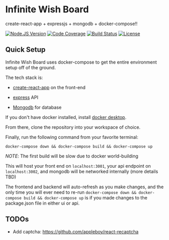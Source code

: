 # Infinite Wish Board
create-react-app + expressjs + mongodb + docker-compose!!

[![Node.JS Version](https://img.shields.io/badge/node.js-12.4.0-00ADD8.svg?style=flat)](https://nodejs.org/en/) 
[![Code Coverage](https://img.shields.io/codecov/c/github/homedepot/infinite-wish-board.svg?style=flat)](https://codecov.io/gh/homedepot/infinite-wish-board)
[![Build Status](https://travis-ci.org/homedepot/infinite-wish-board.svg?branch=master)](https://travis-ci.org/homedepot/infinite-wish-board)
[![License](https://img.shields.io/badge/License-Apache%202.0-blue.svg?style=flat)](LICENSE)

## Quick Setup

Infinite Wish Board uses docker-compose to get the entire environment setup off of the ground.

The tech stack is: 

- [create-react-app](https://github.com/facebook/create-react-app) on the front-end

- [express](https://expressjs.com/) API

- [Mongodb](https://www.mongodb.com/) for database 

If you don't have docker installed, install [docker desktop](https://www.docker.com/products/docker-desktop). 

From there, clone the repository into your workspace of choice. 

Finally, run the following command from your favorite terminal: 

```
docker-compose down && docker-compose build && docker-compose up
```

*NOTE*: The first build will be slow due to docker world-building

This will host your front end on `localhost:3001`, your api endpoint on `localhost:3002`, and mongodb will be networked internally (more details TBD)

The frontend and backend will auto-refresh as you make changes, and the only time you will ever need to re-run `docker-compose down && docker-compose build && docker-compose up` 
is if you made changes to the package.json file in either ui or api.
 

## TODOs

- Add captcha: https://github.com/appleboy/react-recaptcha
